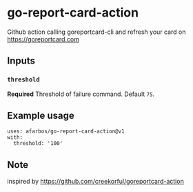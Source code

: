 # go-report-card-action

Github action calling goreportcard-cli and refresh your card on https://goreportcard.com

## Inputs

### `threshold`

**Required** Threshold of failure command. Default `75`.

## Example usage

```
uses: afarbos/go-report-card-action@v1
with:
  threshold: '100'
```

## Note

inspired by https://github.com/creekorful/goreportcard-action
